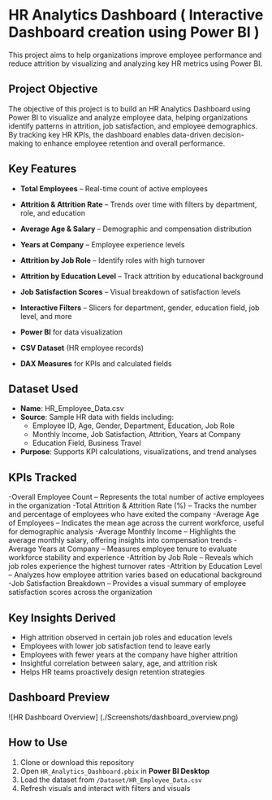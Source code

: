 # HR Analytics Dashboard ( Interactive Dashboard creation using Power BI )
This project aims to help organizations improve employee performance and reduce attrition by visualizing and analyzing key HR metrics using Power BI.
## Project Objective
The objective of this project is to build an HR Analytics Dashboard using Power BI to visualize and analyze employee data, helping organizations identify patterns in attrition, job satisfaction, and employee demographics. By tracking key HR KPIs, the dashboard enables data-driven decision-making to enhance employee retention and overall performance.

## Key Features
- **Total Employees** – Real-time count of active employees  
- **Attrition & Attrition Rate** – Trends over time with filters by department, role, and education  
- **Average Age & Salary** – Demographic and compensation distribution  
- **Years at Company** – Employee experience levels  
- **Attrition by Job Role** – Identify roles with high turnover  
- **Attrition by Education Level** – Track attrition by educational background  
- **Job Satisfaction Scores** – Visual breakdown of satisfaction levels  
- **Interactive Filters** – Slicers for department, gender, education field, job level, and more  


- **Power BI** for data visualization
- **CSV Dataset** (HR employee records)
- **DAX Measures** for KPIs and calculated fields

## Dataset Used
- **Name**: HR_Employee_Data.csv  
- **Source**: Sample HR data with fields including:
  - Employee ID, Age, Gender, Department, Education, Job Role  
  - Monthly Income, Job Satisfaction, Attrition, Years at Company  
  - Education Field, Business Travel 
- **Purpose**: Supports KPI calculations, visualizations, and trend analyses

## KPIs Tracked 
-Overall Employee Count – Represents the total number of active employees in the organization
-Total Attrition & Attrition Rate (%) – Tracks the number and percentage of employees who have exited the company
-Average Age of Employees – Indicates the mean age across the current workforce, useful for demographic analysis
-Average Monthly Income – Highlights the average monthly salary, offering insights into compensation trends
-Average Years at Company – Measures employee tenure to evaluate workforce stability and experience
-Attrition by Job Role – Reveals which job roles experience the highest turnover rates
-Attrition by Education Level – Analyzes how employee attrition varies based on educational background
-Job Satisfaction Breakdown – Provides a visual summary of employee satisfaction scores across the organization

##  Key Insights Derived

-  High attrition observed in certain job roles and education levels  
-  Employees with lower job satisfaction tend to leave early  
-  Employees with fewer years at the company have higher attrition  
-  Insightful correlation between salary, age, and attrition risk  
-  Helps HR teams proactively design retention strategies  

##  Dashboard Preview
![HR Dashboard Overview] (./Screenshots/dashboard_overview.png)



## How to Use
1. Clone or download this repository  
2. Open `HR_Analytics_Dashboard.pbix` in **Power BI Desktop**  
3. Load the dataset from `/Dataset/HR_Employee_Data.csv`  
4. Refresh visuals and interact with filters and visuals  












